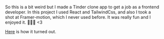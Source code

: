 So this is a bit weird but I made a Tinder clone app to get a job as a frontend developer.
In this project I used React and TailwindCss, and also I took a shot at Framer-motion,
which I never used before. It was really fun and I enjoyed it. 🙋🏻‍♂️ <3


<a href="https://jobtinder.vercel.app">Here</a> is how it turned out.
